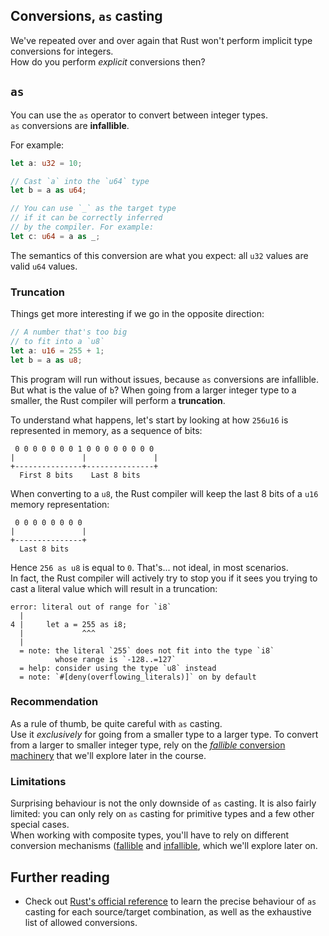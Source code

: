 ## Conversions, `as` casting

We've repeated over and over again that Rust won't perform
implicit type conversions for integers.\
How do you perform _explicit_ conversions then?

## `as`

You can use the `as` operator to convert between integer types.\
`as` conversions are **infallible**.

For example:

```rust
let a: u32 = 10;

// Cast `a` into the `u64` type
let b = a as u64;

// You can use `_` as the target type
// if it can be correctly inferred 
// by the compiler. For example:
let c: u64 = a as _;
```

The semantics of this conversion are what you expect: all `u32` values are valid `u64`
values.

### Truncation

Things get more interesting if we go in the opposite direction:

```rust
// A number that's too big 
// to fit into a `u8`
let a: u16 = 255 + 1;
let b = a as u8;
```

This program will run without issues, because `as` conversions are infallible.
But what is the value of `b`?
When going from a larger integer type to a smaller, the Rust compiler will perform
a **truncation**.

To understand what happens, let's start by looking at how `256u16` is
represented in memory, as a sequence of bits:

```text
 0 0 0 0 0 0 0 1 0 0 0 0 0 0 0 0
|               |               |
+---------------+---------------+
  First 8 bits    Last 8 bits
```

When converting to a `u8`, the Rust compiler will keep the last 8 bits of a `u16`
memory representation:

```text
 0 0 0 0 0 0 0 0 
|               |
+---------------+
  Last 8 bits
```

Hence `256 as u8` is equal to `0`. That's... not ideal, in most scenarios.\
In fact, the Rust compiler will actively try to stop you if it sees you trying
to cast a literal value which will result in a truncation:

```text
error: literal out of range for `i8`
  |
4 |     let a = 255 as i8;
  |             ^^^
  |
  = note: the literal `255` does not fit into the type `i8` 
          whose range is `-128..=127`
  = help: consider using the type `u8` instead
  = note: `#[deny(overflowing_literals)]` on by default
```

### Recommendation

As a rule of thumb, be quite careful with `as` casting.\
Use it _exclusively_ for going from a smaller type to a larger type.
To convert from a larger to smaller integer type, rely on the
[_fallible_ conversion machinery](../../../Ticket%20v2/TryFrom%20trait/Theory/task.md) that we'll
explore later in the course.

### Limitations

Surprising behaviour is not the only downside of `as` casting.
It is also fairly limited: you can only rely on `as` casting
for primitive types and a few other special cases.\
When working with composite types, you'll have to rely on
different conversion mechanisms ([fallible](../../../Ticket%20v2/TryFrom%20trait/Theory/task.md)
and [infallible](../../../Traits/From%20trait/Theory/task.md), which we'll explore later on.

## Further reading

- Check out [Rust's official reference](https://doc.rust-lang.org/reference/expressions/operator-expr.html#numeric-cast)
  to learn the precise behaviour of `as` casting for each source/target combination,
  as well as the exhaustive list of allowed conversions.
